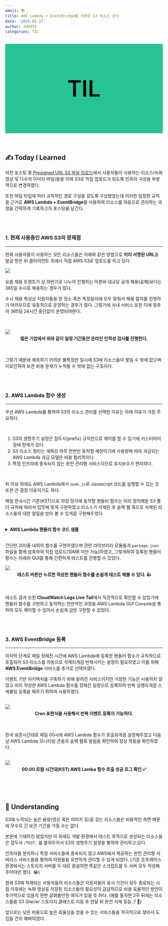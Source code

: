 ```yaml
---
emoji: 📚
title: AWS Lambda + EventBridge를 사용한 S3 리소스 관리
date: '2025-01-17'
author: JH8459
categories: TIL
---
```


![github-blog.png](../../assets/common/TIL.jpeg)

<br>

## ✍️ **T**oday **I** **L**earned

이전 포스팅 중 <a href="https://blog.jh8459.com/2024-12-01-TIL/" target="_blank">Presigned URL S3 파일 업로드</a>에서 사용자들이 사용하는 리소스(녹화영상 및 다수의 이미지 파일)들을 이제 S3로 직접 업로드가 되도록 인프라 구성을 부분적으로 변경하였다.

또한 파일 타입에 따라 규칙적인 경로 구성을 갖도록 구성했었는데 이러한 일정한 규칙을 근거로 <strong>AWS Lambda + EventBridge</strong>를 사용하여 리소스를 자동으로 관리하는 과정을 간략하게 기록하고자 포스팅을 남긴다.

<br>
<br>

### 1. 현재 사용중인 AWS S3의 문제점

---

현재 사용자들이 사용하는 모든 리소스들은 아래와 같은 방법으로 <strong>미리 서명된 URL</strong>을 발급 받은 뒤 클라이언트 측에서 직접 AWS S3로 업로드를 하고 있다.

<img src="https://jh8459.s3.ap-northeast-2.amazonaws.com/blog/2024-12-01-TIL/after_infra.png"/>
<br>

요즘 채용 트렌트가 상,하반기로 나누어 진행하는 이른바 대규모 공개 채용(공채)보다는 365일 수시로 채용하는 경우가 많다.

수시 채용 특성상 지원자들을 한 장소 혹은 특정일자에 모두 맞춰서 채용 절차를 진행하기 어려우므로 유동적으로 운영하는 경우가 많다. 그렇기에 사내 서비스 또한 이에 맞추어 365일 24시간 중단없이 운영되야한다.

<br>
<br>

<img src="https://jh8459.s3.ap-northeast-2.amazonaws.com/blog/2025-01-17-TIL/SKCT.png"/>
<br>
<center><strong>많은 기업에서 위와 같이 일정 기간동안 온라인 인적성 검사를 진행한다.</strong></center><br><br>

그렇기 때문에 예측하기 어려운 불특정한 일시에 S3에 리소스들이 쌓일 수 밖에 없으며 이로인하여 보관 비용 문제가 누적될 수 밖에 없는 구조이다.

<br>
<br>

### 2. AWS Lambda 함수 생성

---

우선 AWS Lambda를 통하여 S3의 리소스 관리를 선택한 이유는 아래 이유가 가장 주요하다.

<br>

1. S3의 생명주기 설정은 접두사(prefix) 규칙만으로 제어를 할 수 있기에 커스터마이징에 한계가 있다.
2. S3 리소스 정리는 계획상 하루 한번만 동작할 예정이기에 사용량에 따라 과금되는 AWS Lambda 과금 모델은 비용 합리적이다.
3. 특정 인프라에 종속되지 않는 완전 관리형 서비스이므로 유지보수가 편리하다.

<br>

위 이유 외에도 AWS Lambda에서 `node.js`로 Javascript 코드를 실행할 수 있는 것 또한 큰 결정 이유이기도 하다.

매일 한국시간 기준(KST)으로 자정 정각에 동작할 핸들러 함수는 미리 정의해둔 S3 폴더 규칙에 따라서 입맛에 맞게 구현하였고 리소스가 삭제된 후 슬랙 웹 훅으로 삭제된 리소스들의 대한 알림을 받아 볼 수 있게끔 구현해두었다.

<br>
<details>
<summary><strong>AWS Lambda 핸들러 함수 코드 샘플</strong></summary>

<br>

```javascript
import { S3Client, ListObjectsV2Command, DeleteObjectsCommand } from '@aws-sdk/client-s3';
import https from 'https';

// S3 클라이언트 초기화
const s3 = new S3Client({ region: 'ap-northeast-2' }); // S3 리전 설정
const SLACK_WEBHOOK_URL = '...'; // Slack 웹훅 URL

/**
 * Lambda 핸들러 함수
 */
export const handler = async () => {
  const bucketName = 'acg-rtc'; // S3 버킷 이름
  const prefixes = ['NEW_ACG/', 'ACG/', 'SK/', 'CJ/', 'NEW_LG/', 'LG/']; // S3 접두어 목록

  // 오늘 기준 30일 전 날짜를 계산하여 cutoffDateString 생성 (YYYY-MM-DD 형식)
  const getCutoffDateString = () => {
    const now = new Date(); // 현재 날짜 가져오기
    now.setDate(now.getDate() - 30); // 30일 전으로 이동
    return now.toISOString().split('T')[0]; // YYYY-MM-DD 형식으로 변환
  };

  const cutoffDateString = getCutoffDateString(); // 기준 날짜 계산

  let totalDeletedSize = 0; // 총 삭제한 리소스 크기 합산
  const allDeletedKeys = []; // 삭제된 키 목록
  const deletedClients = []; // 삭제된 고객사 목록 및 정보

/**
   * 숫자에 1,000 단위로 콤마 추가
   * @param {number} number - 포맷할 숫자
   * @returns {string} 콤마가 추가된 숫자 문자열
   */
  const formatNumberWithCommas = (number) => {
    return new Intl.NumberFormat('ko-KR').format(number);
  };
  
  /**
   * 크기를 적절한 단위로 변환 (MB, GB, TB 등)
   * @param {number} sizeInBytes - 크기 (바이트)
   * @returns {string} 적절한 단위로 변환된 크기 문자열
   */
  const formatSize = (sizeInBytes) => {
    if (sizeInBytes < 1024 ** 2) {
      return `${(sizeInBytes / 1024).toFixed(2)} KB`;
    } else if (sizeInBytes < 1024 ** 3) {
      return `${(sizeInBytes / 1024 ** 2).toFixed(2)} MB`;
    } else if (sizeInBytes < 1024 ** 4) {
      return `${(sizeInBytes / 1024 ** 3).toFixed(2)} GB`;
    } else {
      return `${(sizeInBytes / 1024 ** 4).toFixed(2)} TB`;
    }
  };

  /**
   * S3 객체 삭제 함수
   * 특정 prefix와 cutoffDateString에 따라 삭제할 객체를 필터링하여 삭제
   */
  const deleteObjectsByDate = async (prefix, cutoffDateString) => {
    const deletedKeys = [];
    let prefixDeletedSize = 0; // 특정 prefix에서 삭제한 크기 합산
    let continuationToken = null;

    do {
      const response = await s3.send(
        new ListObjectsV2Command({
          Bucket: bucketName,
          Prefix: prefix, // 탐색할 접두어
          MaxKeys: 1000, // 한 번에 최대 1000개 객체 반환
          ContinuationToken: continuationToken, // 페이징 토큰
        })
      );

      if (!response.Contents || response.Contents.length === 0) {
        break; // 더 이상 처리할 객체가 없음
      }

      // 기준 날짜 이전의 객체 필터링
      const objectsToDelete = response.Contents.filter((obj) => {
        const keyParts = obj.Key.split('/');
        const datePart = keyParts[1]; // 키에서 YYYYMMDD 추출

        return /^\d{8}$/.test(datePart) && datePart < cutoffDateString.replace(/-/g, ''); // 날짜 조건 확인
      });

      // 삭제 요청 수행 (1,000개 단위로 나누어서 삭제)
      for (let i = 0; i < objectsToDelete.length; i += 1000) {
        const batchToDelete = objectsToDelete.slice(i, i + 1000); // 1,000개씩 분할

        await s3.send(
          new DeleteObjectsCommand({
            Bucket: bucketName,
            Delete: {
              Objects: batchToDelete.map((obj) => ({ Key: obj.Key })),
            },
          })
        );

        // 삭제된 객체 키 및 크기 합산
        deletedKeys.push(...batchToDelete.map((obj) => obj.Key));
        const batchDeletedSize = batchToDelete.reduce((sum, obj) => sum + obj.Size, 0);
        prefixDeletedSize += batchDeletedSize;
        totalDeletedSize += batchDeletedSize; // 전체 삭제 크기 합산
      }

      continuationToken = response.NextContinuationToken; // 다음 페이지를 위한 토큰 설정
    } while (continuationToken); // 더 이상 페이지가 없을 때까지 반복

    return { deletedKeys, prefixDeletedSize };
  };

  // 모든 Prefix에 대해 삭제 작업 수행
  const deletePromises = prefixes.map(async (prefix) => {
    try {
      const { deletedKeys, prefixDeletedSize } = await deleteObjectsByDate(prefix, cutoffDateString);
      allDeletedKeys.push(...deletedKeys);

      if (deletedKeys.length > 0) {
        deletedClients.push({
          prefix: prefix.replace('/', ''), // 접두어 이름
          count: deletedKeys.length, // 삭제된 객체 수
          size: prefixDeletedSize, // 삭제된 크기
        });
      }
    } catch (error) {
      console.error(`Failed to process prefix: ${prefix} - ${error.message}`);
    }
  });

  await Promise.all(deletePromises);

  if (allDeletedKeys.length === 0) {
    return { statusCode: 200, body: JSON.stringify({ message: 'No resources to delete.' }) };
  }

  // S3 전체 사용량 가져오기
  const getTotalS3Usage = async () => {
    let totalSize = 0;
    let continuationToken = null;

    do {
      const response = await s3.send(
        new ListObjectsV2Command({
          Bucket: bucketName,
          ContinuationToken: continuationToken,
        })
      );

      totalSize += response.Contents?.reduce((sum, obj) => sum + obj.Size, 0) || 0;
      continuationToken = response.NextContinuationToken;
    } while (continuationToken);

    return totalSize; // 바이트 단위 반환
  };

  const totalS3UsageAfterDeletion = formatSize(await getTotalS3Usage());

  // 삭제된 리소스 정보 내림차순 정렬 (크기 기준)
  deletedClients.sort((a, b) => b.size - a.size);

  // 삭제 정보 문자열 생성
  const deletionDetails = deletedClients
    .map((client) => `  - ${client.prefix}: ${formatNumberWithCommas(client.count)}건 / ${formatSize(client.size)}`)
    .join('\n');

  // Slack 알림 메시지 생성
  const message = {
    channel: '#rtc-notice',
    text: `===============================\n       ‼️ AWS S3 리소스 삭제 알림 ‼️\n------------------------------------------------\n1. S3 총 사용량: ${totalS3UsageAfterDeletion}\n2. 삭제한 리소스 크기: ${formatSize(
      totalDeletedSize
    )} (~ ${cutoffDateString})\n3. 삭제 정보:\n${deletionDetails}\n\n===============================`,
  };

  await sendSlackNotification(message);

  return { statusCode: 200, body: JSON.stringify({ message: 'Resource cleanup completed' }) };
};

/**
 * Slack 알림 전송 함수
 */
const sendSlackNotification = (message) => {
  ...// 생략
};


```

</details>
<br>

간단한 200줄 내외의 함수를 구현하였으며 관련 라이브러리 모듈들과 `package.json` 파일을 함께 압축하여 직접 업로드(10MB 미만 가능)하였고, 그렇게하여 등록된 핸들러 함수는 아래의 GUI를 통해 간편하게 테스트를 진행할 수 있었다.

<img src="https://jh8459.s3.ap-northeast-2.amazonaws.com/blog/2025-01-17-TIL/lambda.png"/>
<br>
<center><strong>테스트 버튼만 누르면 작성한 핸들러 함수를 손쉽게 테스트 해볼 수 있다. 👍</strong></center><br><br>

 테스트 결과 또한 <strong>CloudWatch Logs Live Tail</strong>에서 직관적으로 확인할 수 있었기에 핸들러 함수를 구현하고 동작하는 전반적인 과정을 AWS Lambda GUI Console을 통하여 모두 제어할 수 있어서 손쉽게 금방 구현할 수 있었다.

<br>
<br>

### 3. AWS EventBridge 등록

---

마지막 단계로 매일 정해진 시간에 AWS Lambda에 등록한 핸들러 함수가 규칙적으로 호출되어 S3 리소스를 자동으로 삭제되게끔 반복시키는 설정이 필요하였고 이를 위해 <strong>AWS EventBridge</strong> 서비스를 추가로 선택하였다.

이벤트 기반 아키텍처를 구축하기 위해 알려진 서비스이지만 거창한 기능은 사용하지 않았고 미리 작성한 AWS Lambda 함수를 정해진 일정으로 등록하여 반복 실행되게끔 스케쥴링 등록을 해주기 위하여 사용하였다.

<br>

<img src="https://jh8459.s3.ap-northeast-2.amazonaws.com/blog/2025-01-17-TIL/eventbridge.png"/>
<br>
<center><strong>Cron 표현식을 사용해서 반복 이벤트 등록이 가능하다.</strong></center><br><br>

한국 표준시간대로 매일 00시에 AWS Lambda 함수가 호출되게끔 설정해주었고 다음날 AWS Lambda 모니터링 콘솔과 슬랙 웹훅 알림을 확인하여 정상 작동을 확인하였다.

<br>

<img src="https://jh8459.s3.ap-northeast-2.amazonaws.com/blog/2025-01-17-TIL/monitor.png"/>
<br>
<center><strong>00:00 로컬 시간대(KST) AWS Lamba 함수 호출 성공 로그 확인 ✅</strong></center><br><br>



<br>
<br>

## 🤔 Understanding

S3에 누적되는 높은 용량(영상 혹은 이미지 등)을 갖는 리소스들은 비용적인 측면 때문에 무수히 긴 보관 기간을 가질 수는 없다.

본문에 기재하진 않았지만 이 외에도 개발 환경에서 테스트 목적으로 생성되는 리소스들은 접두사 `/TEST_` 를 붙혀두어서 S3의 생명주기 설정을 통하여 관리하고 있다.

인프라를 분리하니 특정 서비스들에 종속되지 않고 AWS에서 제공하는 완전 관리형 서버리스 서비스들을 통하여 자원들을 유연하게 관리할 수 있게 되었다. (기존 온프레미스 환경에서는 스토리지 서버를 두 대로 증설하면 똑같은 스크립트를 두 서버 모두 작성해 주어야만 했다. 😂)

현재 S3에 적재되는 사용자들의 리소스들은 지원자들의 응시 기간이 모두 종료되는 시점 이후에는 녹화 영상등 저장된 리소스들의 필요성이 급감하므로 비용 효율적인 방안이 추가적으로 있을지 한번 살펴볼만한 여지가 있을 듯 하다. (예를 들자면 2주 뒤에는 리소스들을 S3 Glacier 스토리지 클래스로 이동 후 한달 뒤 완전 삭제 등등..? 🤔)

앞으로는 낮은 비용으로 높은 효율성을 얻을 수 있는 서비스들을 적극적으로 찾아서 도입을 건의 해봐야겠다.

<br>
<br>

```toc

```
